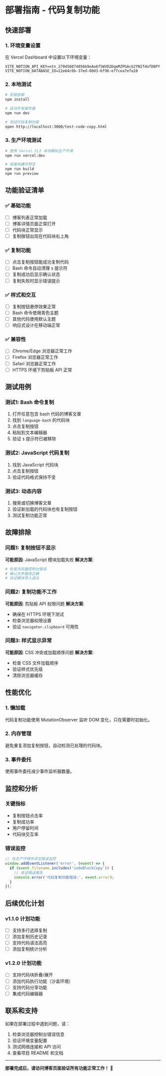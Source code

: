 # 部署指南 - 代码复制功能

## 快速部署

### 1. 环境变量设置

在 Vercel Dashboard 中设置以下环境变量：

```
VITE_NOTION_API_KEY=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
VITE_NOTION_DATABASE_ID=22e64c0b-37ed-80d3-bf96-e7fcea7efa10
```

### 2. 本地测试

```bash
# 安装依赖
npm install

# 启动开发服务器
npm run dev

# 测试代码复制功能
open http://localhost:3000/test-code-copy.html
```

### 3. 生产环境测试

```bash
# 使用 Vercel CLI 本地模拟生产环境
npm run vercel:dev

# 或者构建并预览
npm run build
npm run preview
```

## 功能验证清单

### ✅ 基础功能
- [ ] 博客列表正常加载
- [ ] 博客详情页面正常打开
- [ ] 代码块正常显示
- [ ] 复制按钮出现在代码块右上角

### ✅ 复制功能
- [ ] 点击复制按钮能成功复制代码
- [ ] Bash 命令自动清理 `$` 提示符
- [ ] 复制成功后显示确认状态
- [ ] 复制失败时显示错误提示

### ✅ 样式和交互
- [ ] 复制按钮悬停效果正常
- [ ] Bash 命令使用青色主题
- [ ] 其他代码使用默认主题
- [ ] 响应式设计在移动端正常

### ✅ 兼容性
- [ ] Chrome/Edge 浏览器正常工作
- [ ] Firefox 浏览器正常工作
- [ ] Safari 浏览器正常工作
- [ ] HTTPS 环境下剪贴板 API 正常

## 测试用例

### 测试1: Bash 命令复制
1. 打开任意包含 bash 代码的博客文章
2. 找到 `language-bash` 的代码块
3. 点击复制按钮
4. 粘贴到文本编辑器
5. 验证 `$` 提示符已被移除

### 测试2: JavaScript 代码复制
1. 找到 JavaScript 代码块
2. 点击复制按钮
3. 验证代码格式保持不变

### 测试3: 动态内容
1. 搜索或切换博客文章
2. 验证新加载的代码块也有复制按钮
3. 测试复制功能正常

## 故障排除

### 问题1: 复制按钮不显示
**可能原因**: JavaScript 模块加载失败
**解决方案**: 
```bash
# 检查浏览器控制台错误
# 确认文件路径正确
# 验证模块导入语法
```

### 问题2: 复制功能不工作
**可能原因**: 剪贴板 API 权限问题
**解决方案**:
- 确保在 HTTPS 环境下测试
- 检查浏览器权限设置
- 验证 `navigator.clipboard` 可用性

### 问题3: 样式显示异常
**可能原因**: CSS 冲突或加载顺序问题
**解决方案**:
- 检查 CSS 文件加载顺序
- 验证样式优先级
- 清除浏览器缓存

## 性能优化

### 1. 懒加载
代码复制功能使用 MutationObserver 监听 DOM 变化，只在需要时初始化。

### 2. 内存管理
避免重复添加复制按钮，自动检测已处理的代码块。

### 3. 事件委托
使用事件委托减少事件监听器数量。

## 监控和分析

### 关键指标
- 复制按钮点击率
- 复制成功率
- 用户停留时间
- 代码块交互率

### 错误监控
```javascript
// 在生产环境中添加错误监控
window.addEventListener('error', (event) => {
  if (event.filename.includes('codeBlockCopy')) {
    // 发送错误报告
    console.error('代码复制功能错误:', event.error);
  }
});
```

## 后续优化计划

### v1.1.0 计划功能
- [ ] 支持多行选择复制
- [ ] 添加复制历史记录
- [ ] 支持代码语法高亮
- [ ] 添加复制统计分析

### v1.2.0 计划功能
- [ ] 支持代码块折叠/展开
- [ ] 添加代码执行功能（沙盒环境）
- [ ] 支持代码分享功能
- [ ] 集成代码编辑器

## 联系和支持

如果在部署过程中遇到问题，请：

1. 检查浏览器控制台错误信息
2. 验证环境变量配置
3. 测试网络连接和 API 访问
4. 查看项目 README 和文档

---

**部署完成后，请访问博客页面验证所有功能正常工作！** 🚀